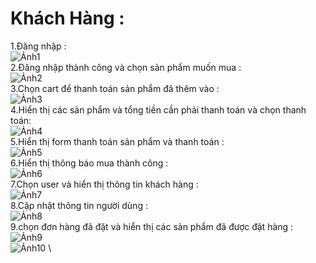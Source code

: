 # Khách Hàng : 
1.Đăng nhập :\
![Ảnh1](https://github.com/lethanhtoan8422/week_03_www/assets/144576370/75f21cac-7b6e-442f-b41a-1f6cf0fcf6cc) \
2.Đăng nhập thành công và chọn sản phẩm muốn mua : \
![Ảnh2](https://github.com/lethanhtoan8422/week_03_www/assets/144576370/5a78126f-874f-461a-8e59-63dbe2143b55) \
3.Chọn cart để thanh toán sản phẩm đã thêm vào : \
![Ảnh3](https://github.com/lethanhtoan8422/week_03_www/assets/144576370/6b329427-3d79-4175-bf78-4c0cd3da9893) \
4.Hiển thị các sản phẩm và tổng tiền cần phải thanh toán và chọn thanh toán: \
![Ảnh4](https://github.com/lethanhtoan8422/week_03_www/assets/144576370/c86896bf-333e-4e3f-af7d-ff705671f4b8) \
5.Hiển thị form thanh toán sản phẩm và thanh toán : \
![Ảnh5](https://github.com/lethanhtoan8422/week_03_www/assets/144576370/623346eb-dedb-407f-b43f-f8654aa530d9) \
6.Hiển thị thông báo mua thành công : \
![Ảnh6](https://github.com/lethanhtoan8422/week_03_www/assets/144576370/378cf881-a385-4720-adb9-827f11dc5324) \
7.Chọn user và hiển thị thông tin khách hàng : \
![Ảnh7](https://github.com/lethanhtoan8422/week_03_www/assets/144576370/50b95c13-8dfd-4cb4-aebc-ea6b1339f0b7) \
8.Cập nhật thông tin người dùng : \
![Ảnh8](https://github.com/lethanhtoan8422/week_03_www/assets/144576370/cf88f398-48c2-4814-b7fb-72b6d4b43620) \
9.chọn đơn hàng đã đặt và hiển thị các sản phẩm đã được đặt hàng : \
![Ảnh9](https://github.com/lethanhtoan8422/week_03_www/assets/144576370/e949b1be-7093-4aaf-ac6e-69c801f5f278) \
![Ảnh10](https://github.com/lethanhtoan8422/week_03_www/assets/144576370/05b9bc51-5708-4b75-86ef-b18d8b1ef7a1) \
